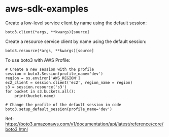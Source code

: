 # aws-sdk-examples


Create a low-level service client by name using the default session:
```
boto3.client(*args, **kwargs)[source]
```

Create a resource service client by name using the default session:
```
boto3.resource(*args, **kwargs)[source]
```


To use boto3 with AWS Profile:
```
# Create a new session with the profile
session = boto3.Session(profile_name='dev')
region = os.environ['AWS_REGION']
ec2_client = session.client('ec2', region_name = region)
s3 = session.resource('s3')
for bucket in s3.buckets.all():
    print(bucket.name)

# Change the profile of the default session in code
boto3.setup_default_session(profile_name='dev')

```


Ref:
https://boto3.amazonaws.com/v1/documentation/api/latest/reference/core/boto3.html


